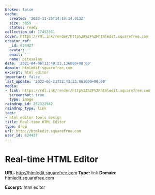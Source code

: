```yaml
---
broken: false
cache:
  created: '2023-11-25T14:19:14.013Z'
  size: 3059
  status: ready
collection_id: 17452361
cover: https://rdl.ink/render/http%3A%2F%2Fhtmledit.squarefree.com
creator_ref:
  _id: 624427
  avatar: ''
  email: ''
  name: pitosalas
date: '2021-04-06T13:40:23.136000+00:00'
domain: htmledit.squarefree.com
excerpt: html editor
important: false
last_update: '2022-06-23T22:43:23.861000+00:00'
media:
- link: https://rdl.ink/render/http%3A%2F%2Fhtmledit.squarefree.com
  screenshot: true
  type: image
raindrop_id: 257322942
raindrop_type: link
tags:
- html editor tools design
title: Real-time HTML Editor
type: drop
url: http://htmledit.squarefree.com
user_id: 624427
---
```


# Real-time HTML Editor

**URL:** http://htmledit.squarefree.com
**Type:** link
**Domain:** htmledit.squarefree.com

**Excerpt:** html editor
